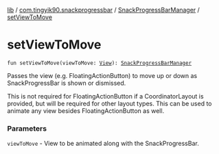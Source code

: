 [lib](../../index.md) / [com.tingyik90.snackprogressbar](../index.md) / [SnackProgressBarManager](index.md) / [setViewToMove](./set-view-to-move.md)

# setViewToMove

`fun setViewToMove(viewToMove: `[`View`](https://developer.android.com/reference/android/view/View.html)`): `[`SnackProgressBarManager`](index.md)

Passes the view (e.g. FloatingActionButton) to move up or down as SnackProgressBar is shown or dismissed.

This is not required for FloatingActionButton if a CoordinatorLayout is provided, but will be required for
other layout types. This can be used to animate any view besides FloatingActionButton as well.

### Parameters

`viewToMove` - View to be animated along with the SnackProgressBar.
